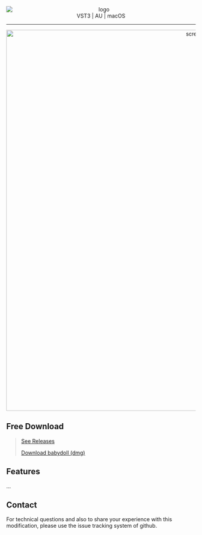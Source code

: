 
<div style="text-align:center;">
<img src="https://user-images.githubusercontent.com/11250400/130321431-1b53a6b2-70ba-4c8a-b101-ebd78b6bc0d4.png" alt="logo" style="display: block; margin: 0 auto" />
<p style="display: block; margin: 0 auto">VST3 | AU | macOS</p>
<hr />
<img width="1014" alt="screenshot" src="https://user-images.githubusercontent.com/11250400/130321489-b1490a0f-6d5a-4225-8cae-8f582403189a.png">
</div>

## Free Download
> [See Releases](https://github.com/uygurkiran/babydoll/releases)
> 
> [Download babydoll (dmg)](https://github.com/uygurkiran/babydoll/releases/download/v0.7-beta/babydoll-plugin-beta.dmg)


## Features
...

## Contact
For technical questions and also to share your experience with this modification, please use the issue tracking system of github.
